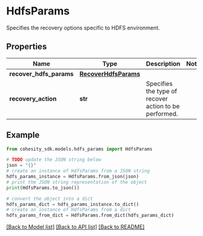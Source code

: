# HdfsParams

Specifies the recovery options specific to HDFS environment.

## Properties

Name | Type | Description | Notes
------------ | ------------- | ------------- | -------------
**recover_hdfs_params** | [**RecoverHdfsParams**](RecoverHdfsParams.md) |  | 
**recovery_action** | **str** | Specifies the type of recover action to be performed. | 

## Example

```python
from cohesity_sdk.models.hdfs_params import HdfsParams

# TODO update the JSON string below
json = "{}"
# create an instance of HdfsParams from a JSON string
hdfs_params_instance = HdfsParams.from_json(json)
# print the JSON string representation of the object
print(HdfsParams.to_json())

# convert the object into a dict
hdfs_params_dict = hdfs_params_instance.to_dict()
# create an instance of HdfsParams from a dict
hdfs_params_from_dict = HdfsParams.from_dict(hdfs_params_dict)
```
[[Back to Model list]](../README.md#documentation-for-models) [[Back to API list]](../README.md#documentation-for-api-endpoints) [[Back to README]](../README.md)


